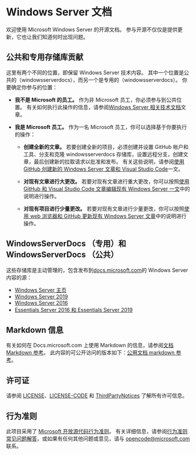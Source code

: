 # <a name="windows-server-documentation"></a>Windows Server 文档

欢迎使用 Microsoft Windows Server 的开源文档。 参与开源不仅仅是提供更新，它也让我们知道何时出现问题。

## <a name="public-vs-private-repo-contributions"></a>公共和专用存储库贡献

这里有两个不同的位置，即保留 Windows Server 技术内容。 其中一个位置是公共的（windowsserverdocs），而另一个是专用的（windowsserverdocs）。 你要确定你参与的位置：

- **我不是 Microsoft 的员工。** 作为非 Microsoft 员工，你必须参与到公共位置。 有关如何执行此操作的信息，请参阅[Windows Server 相关技术文档](https://github.com/MicrosoftDocs/windowsserverdocs/blob/master/CONTRIBUTING.md)文章。

- **我是 Microsoft 员工。** 作为一名 Microsoft 员工，你可以选择基于你要执行的操作：

    - **创建全新的文章。** 若要创建全新的项目，必须创建并设置 GitHub 帐户和工具、分支和克隆 windowsserverdocs 存储库，设置远程分支，创建文章，最后创建新的拉取请求以批准和发布。 有关这些说明，请参阅[使用 GitHub 创建新的 Windows Server 文章和 Visual Studio Code](https://github.com/MicrosoftDocs/windowsserverdocs/blob/master/Contributor-guide/create-new-using-github.md)一文。

    - **对现有文章进行大更改。** 若要对现有文章进行重大更改，你可以按照[使用 GitHub 和 Visual Studio Code 文章编辑现有 Windows Server 一文](https://github.com/MicrosoftDocs/windowsserverdocs/blob/master/Contributor-guide/edit-existing-using-github.md)中的说明进行操作。

    - **对现有项目进行少量更改。** 若要对现有文章进行少量更改，你可以按照[使用 web 浏览器和 GitHub 更新现有 Windows Server 文章](https://github.com/MicrosoftDocs/windowsserverdocs/blob/master/Contributor-guide/github-browser-updates.md)中的说明进行操作。

## <a name="windowsserverdocs-pr-private-and-windowsserverdocs-public"></a>WindowsServerDocs （专用）和 WindowsServerDocs （公共）

这些存储库是主动管理的，包含发布到[docs.microsoft.com](https://docs.microsoft.com)的 Windows Server 内容的源：

- [Windows Server 主页](https://docs.microsoft.com/windows-server/)
- [Windows Server 2019](https://docs.microsoft.com/windows-server/get-started-19/get-started-19)
- [Windows Server 2016](https://docs.microsoft.com/windows-server/get-started/server-basics)
- [Essentials Server 2016 和 Essentials Server 2019](https://docs.microsoft.com/windows-server-essentials/get-started/get-started)

## <a name="markdown-info"></a>Markdown 信息

有关如何在 Docs.microsoft.com 上使用 Markdown 的信息，请参阅[文档 Markdown 参考](https://review.docs.microsoft.com/help/contribute/markdown-reference?branch=master)。 此内容的可公开访问的版本如下：[公用文档 markdown 参考](https://docs.microsoft.com/contribute/how-to-write-use-markdown)。

## <a name="license"></a>许可证

请参阅 [LICENSE](https://github.com/MicrosoftDocs/windowsserverdocs-pr/blob/master/LICENSE)、[LICENSE-CODE](https://github.com/MicrosoftDocs/windowsserverdocs-pr/blob/master/LICENSE-CODE) 和 [ThirdPartyNotices](https://github.com/MicrosoftDocs/windowsserverdocs-pr/blob/master/ThirdPartyNotices) 了解所有许可信息。

## <a name="code-of-conduct"></a>行为准则

此项目采用了 [Microsoft 开放源代码行为准则](https://opensource.microsoft.com/codeofconduct/)。 有关详细信息，请参阅[行为准则常见问题解答](https://opensource.microsoft.com/codeofconduct/faq/)，或如果有任何其他问题或意见，请与 [opencode@microsoft.com](mailto:opencode@microsoft.com) 联系。
